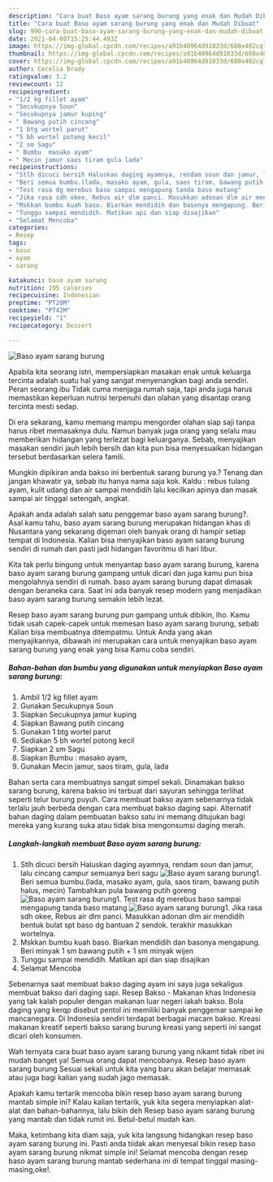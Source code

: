 ```yaml
---
description: "Cara buat Baso ayam sarang burung yang enak dan Mudah Dibuat"
title: "Cara buat Baso ayam sarang burung yang enak dan Mudah Dibuat"
slug: 990-cara-buat-baso-ayam-sarang-burung-yang-enak-dan-mudah-dibuat
date: 2021-04-08T15:25:44.493Z
image: https://img-global.cpcdn.com/recipes/a91b40964d91033d/680x482cq70/baso-ayam-sarang-burung-foto-resep-utama.jpg
thumbnail: https://img-global.cpcdn.com/recipes/a91b40964d91033d/680x482cq70/baso-ayam-sarang-burung-foto-resep-utama.jpg
cover: https://img-global.cpcdn.com/recipes/a91b40964d91033d/680x482cq70/baso-ayam-sarang-burung-foto-resep-utama.jpg
author: Cecelia Brady
ratingvalue: 3.2
reviewcount: 12
recipeingredient:
- "1/2 kg fillet ayam"
- "Secukupnya Soun"
- "Secukupnya jamur kuping"
- " Bawang putih cincang"
- "1 btg wortel parut"
- "5 bh wortel potong kecil"
- "2 sm Sagu"
- " Bumbu  masako ayam"
- " Mecin jamur saos tiram gula lada"
recipeinstructions:
- "Stlh dicuci bersih Haluskan daging ayamnya, rendam soun dan jamur, lalu cincang campur semuanya beri sagu"
- "Beri semua bumbu.(lada, masako ayam, gula, saos tiram, bawang putih halus, mecin) Tambahkan pula bawang putih goreng"
- "Test rasa dg merebus baso sampai mengapung tanda baso matang"
- "Jika rasa sdh okee, Rebus air dlm panci. Masukkan adonan dlm air mendidih bentuk bulat spt baso dg bantuan 2 sendok. terakhir masukkan wortelnya."
- "Mskkan bumbu kuah baso. Biarkan mendidih dan basonya mengapung. Beri minyak 1 sm bawang putih + 1 sm minyak wijen"
- "Tunggu sampai mendidih. Matikan api dan siap disajikan"
- "Selamat Mencoba"
categories:
- Resep
tags:
- baso
- ayam
- sarang

katakunci: baso ayam sarang 
nutrition: 195 calories
recipecuisine: Indonesian
preptime: "PT20M"
cooktime: "PT42M"
recipeyield: "1"
recipecategory: Dessert

---
```



![Baso ayam sarang burung](https://img-global.cpcdn.com/recipes/a91b40964d91033d/680x482cq70/baso-ayam-sarang-burung-foto-resep-utama.jpg)

Apabila kita seorang istri, mempersiapkan masakan enak untuk keluarga tercinta adalah suatu hal yang sangat menyenangkan bagi anda sendiri. Peran seorang ibu Tidak cuma menjaga rumah saja, tapi anda juga harus memastikan keperluan nutrisi terpenuhi dan olahan yang disantap orang tercinta mesti sedap.

Di era  sekarang, kamu memang mampu mengorder olahan siap saji tanpa harus ribet memasaknya dulu. Namun banyak juga orang yang selalu mau memberikan hidangan yang terlezat bagi keluarganya. Sebab, menyajikan masakan sendiri jauh lebih bersih dan kita pun bisa menyesuaikan hidangan tersebut berdasarkan selera famili. 

Mungkin dipikiran anda bakso ini berbentuk sarang burung ya.? Tenang dan jangan khawatir ya, sebab itu hanya nama saja kok. Kaldu : rebus tulang ayam, kulit udang dan air sampai mendidih lalu kecilkan apinya dan masak sampai air tinggal setengah, angkat.

Apakah anda adalah salah satu penggemar baso ayam sarang burung?. Asal kamu tahu, baso ayam sarang burung merupakan hidangan khas di Nusantara yang sekarang digemari oleh banyak orang di hampir setiap tempat di Indonesia. Kalian bisa menyajikan baso ayam sarang burung sendiri di rumah dan pasti jadi hidangan favoritmu di hari libur.

Kita tak perlu bingung untuk menyantap baso ayam sarang burung, karena baso ayam sarang burung gampang untuk dicari dan juga kamu pun bisa mengolahnya sendiri di rumah. baso ayam sarang burung dapat dimasak dengan beraneka cara. Saat ini ada banyak resep modern yang menjadikan baso ayam sarang burung semakin lebih lezat.

Resep baso ayam sarang burung pun gampang untuk dibikin, lho. Kamu tidak usah capek-capek untuk memesan baso ayam sarang burung, sebab Kalian bisa membuatnya ditempatmu. Untuk Anda yang akan menyajikannya, dibawah ini merupakan cara untuk menyajikan baso ayam sarang burung yang enak yang bisa Kamu coba sendiri.

<!--inarticleads1-->

##### Bahan-bahan dan bumbu yang digunakan untuk menyiapkan Baso ayam sarang burung:

1. Ambil 1/2 kg fillet ayam
1. Gunakan Secukupnya Soun
1. Siapkan Secukupnya jamur kuping
1. Siapkan  Bawang putih cincang
1. Gunakan 1 btg wortel parut
1. Sediakan 5 bh wortel potong kecil
1. Siapkan 2 sm Sagu
1. Siapkan  Bumbu : masako ayam,
1. Gunakan  Mecin jamur, saos tiram, gula, lada


Bahan serta cara membuatnya sangat simpel sekali. Dinamakan bakso sarang burung, karena bakso ini terbuat dari sayuran sehingga terlihat seperti telur burung puyuh. Cara membuat bakso ayam sebenarnya tidak terlalu jauh berbeda dengan cara membuat bakso daging sapi. Alternatif bahan daging dalam pembuatan bakso satu ini memang ditujukan bagi mereka yang kurang suka atau tidak bisa mengonsumsi daging merah. 

<!--inarticleads2-->

##### Langkah-langkah membuat Baso ayam sarang burung:

1. Stlh dicuci bersih Haluskan daging ayamnya, rendam soun dan jamur, lalu cincang campur semuanya beri sagu
<img src="https://img-global.cpcdn.com/steps/1c16e5c63056a98a/160x128cq70/baso-ayam-sarang-burung-langkah-memasak-1-foto.jpg" alt="Baso ayam sarang burung">1. Beri semua bumbu.(lada, masako ayam, gula, saos tiram, bawang putih halus, mecin) Tambahkan pula bawang putih goreng
<img src="https://img-global.cpcdn.com/steps/04d6a60855b6eea4/160x128cq70/baso-ayam-sarang-burung-langkah-memasak-2-foto.jpg" alt="Baso ayam sarang burung">1. Test rasa dg merebus baso sampai mengapung tanda baso matang
<img src="https://img-global.cpcdn.com/steps/7fb7ff5fc1c50275/160x128cq70/baso-ayam-sarang-burung-langkah-memasak-3-foto.jpg" alt="Baso ayam sarang burung">1. Jika rasa sdh okee, Rebus air dlm panci. Masukkan adonan dlm air mendidih bentuk bulat spt baso dg bantuan 2 sendok. terakhir masukkan wortelnya.
1. Mskkan bumbu kuah baso. Biarkan mendidih dan basonya mengapung. Beri minyak 1 sm bawang putih + 1 sm minyak wijen
1. Tunggu sampai mendidih. Matikan api dan siap disajikan
1. Selamat Mencoba


Sebenarnya saat membuat bakso daging ayam ini saya juga sekaligus membuat bakso dari daging sapi. Resep Bakso - Makanan khas Indonesia yang tak kalah populer dengan makanan luar negeri iakah bakso. Bola daging yang kerqp disebut pentol ini memiliki banyak penggemar sampai ke mancanegara. Di Indonesia sendiri terdapat berbagai macam bakso. Kreasi makanan kreatif seperti bakso sarang burung kreasi yang seperti ini sangat dicari oleh konsumen. 

Wah ternyata cara buat baso ayam sarang burung yang nikamt tidak ribet ini mudah banget ya! Semua orang dapat mencobanya. Resep baso ayam sarang burung Sesuai sekali untuk kita yang baru akan belajar memasak atau juga bagi kalian yang sudah jago memasak.

Apakah kamu tertarik mencoba bikin resep baso ayam sarang burung mantab simple ini? Kalau kalian tertarik, yuk kita segera menyiapkan alat-alat dan bahan-bahannya, lalu bikin deh Resep baso ayam sarang burung yang mantab dan tidak rumit ini. Betul-betul mudah kan. 

Maka, ketimbang kita diam saja, yuk kita langsung hidangkan resep baso ayam sarang burung ini. Pasti anda tiidak akan menyesal bikin resep baso ayam sarang burung nikmat simple ini! Selamat mencoba dengan resep baso ayam sarang burung mantab sederhana ini di tempat tinggal masing-masing,oke!.

